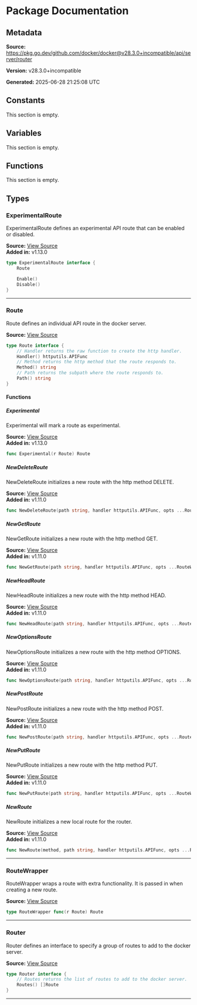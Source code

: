 # Package Documentation

## Metadata

**Source:** https://pkg.go.dev/github.com/docker/docker@v28.3.0+incompatible/api/server/router

**Version:** v28.3.0+incompatible

**Generated:** 2025-06-28 21:25:08 UTC

## Constants

This section is empty.

## Variables

This section is empty.

## Functions

This section is empty.

## Types

### ExperimentalRoute

ExperimentalRoute defines an experimental API route that can be enabled or disabled.

**Source:** [View Source](https://github.com/docker/docker/blob/v28.3.0/api/server/router/experimental.go#L11)  
**Added in:** v1.13.0

```go
type ExperimentalRoute interface {
	Route

	Enable()
	Disable()
}
```

---

### Route

Route defines an individual API route in the docker server.

**Source:** [View Source](https://github.com/docker/docker/blob/v28.3.0/api/server/router/router.go#L12)  

```go
type Route interface {
	// Handler returns the raw function to create the http handler.
	Handler() httputils.APIFunc
	// Method returns the http method that the route responds to.
	Method() string
	// Path returns the subpath where the route responds to.
	Path() string
}
```

#### Functions

##### Experimental

Experimental will mark a route as experimental.

**Source:** [View Source](https://github.com/docker/docker/blob/v28.3.0/api/server/router/experimental.go#L63)  
**Added in:** v1.13.0

```go
func Experimental(r Route) Route
```

##### NewDeleteRoute

NewDeleteRoute initializes a new route with the http method DELETE.

**Source:** [View Source](https://github.com/docker/docker/blob/v28.3.0/api/server/router/local.go#L61)  
**Added in:** v1.11.0

```go
func NewDeleteRoute(path string, handler httputils.APIFunc, opts ...RouteWrapper) Route
```

##### NewGetRoute

NewGetRoute initializes a new route with the http method GET.

**Source:** [View Source](https://github.com/docker/docker/blob/v28.3.0/api/server/router/local.go#L46)  
**Added in:** v1.11.0

```go
func NewGetRoute(path string, handler httputils.APIFunc, opts ...RouteWrapper) Route
```

##### NewHeadRoute

NewHeadRoute initializes a new route with the http method HEAD.

**Source:** [View Source](https://github.com/docker/docker/blob/v28.3.0/api/server/router/local.go#L71)  
**Added in:** v1.11.0

```go
func NewHeadRoute(path string, handler httputils.APIFunc, opts ...RouteWrapper) Route
```

##### NewOptionsRoute

NewOptionsRoute initializes a new route with the http method OPTIONS.

**Source:** [View Source](https://github.com/docker/docker/blob/v28.3.0/api/server/router/local.go#L66)  
**Added in:** v1.11.0

```go
func NewOptionsRoute(path string, handler httputils.APIFunc, opts ...RouteWrapper) Route
```

##### NewPostRoute

NewPostRoute initializes a new route with the http method POST.

**Source:** [View Source](https://github.com/docker/docker/blob/v28.3.0/api/server/router/local.go#L51)  
**Added in:** v1.11.0

```go
func NewPostRoute(path string, handler httputils.APIFunc, opts ...RouteWrapper) Route
```

##### NewPutRoute

NewPutRoute initializes a new route with the http method PUT.

**Source:** [View Source](https://github.com/docker/docker/blob/v28.3.0/api/server/router/local.go#L56)  
**Added in:** v1.11.0

```go
func NewPutRoute(path string, handler httputils.APIFunc, opts ...RouteWrapper) Route
```

##### NewRoute

NewRoute initializes a new local route for the router.

**Source:** [View Source](https://github.com/docker/docker/blob/v28.3.0/api/server/router/local.go#L37)  
**Added in:** v1.11.0

```go
func NewRoute(method, path string, handler httputils.APIFunc, opts ...RouteWrapper) Route
```

---

### RouteWrapper

RouteWrapper wraps a route with extra functionality.
It is passed in when creating a new route.

**Source:** [View Source](https://github.com/docker/docker/blob/v28.3.0/api/server/router/local.go#L11)  

```go
type RouteWrapper func(r Route) Route
```

---

### Router

Router defines an interface to specify a group of routes to add to the docker server.

**Source:** [View Source](https://github.com/docker/docker/blob/v28.3.0/api/server/router/router.go#L6)  

```go
type Router interface {
	// Routes returns the list of routes to add to the docker server.
	Routes() []Route
}
```

---

